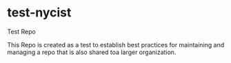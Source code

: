 # test-nycist
Test Repo

This Repo is created as a test to establish best practices for maintaining and managing a repo that is also shared toa larger organization.


